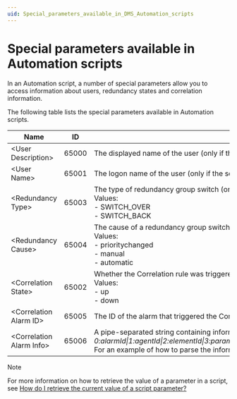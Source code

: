 ```yaml
---
uid: Special_parameters_available_in_DMS_Automation_scripts
---
```


# Special parameters available in Automation scripts

In an Automation script, a number of special parameters allow you to access information about users, redundancy states and correlation information.

The following table lists the special parameters available in Automation scripts.

| Name | ID | Description |
|------|----|-------------|
| \<User Description> | 65000 | The displayed name of the user (only if the script was executed manually by a particular user). |
| \<User Name> | 65001 | The logon name of the user (only if the script was executed manually by a particular user). |
| \<Redundancy Type> | 65003 | The type of redundancy group switch (only if the execution of the script was caused by a redundancy group switch).<br> Values:<br> -  SWITCH_OVER<br> -  SWITCH_BACK |
| \<Redundancy Cause> | 65004 | The cause of a redundancy group switch (only if the execution of the script was caused by a redundancy group switch).<br> Values:<br> -  prioritychanged<br> -  manual<br> -  automatic |
| \<Correlation State> | 65002 | Whether the Correlation rule was triggered because the trigger condition matched the alarm (“up”) or whether it was triggered because the trigger condition no longer matched the alarm (“down”) (only if the script was executed via a Correlation rule).<br> Values:<br> -  up<br> -  down |
| \<Correlation Alarm ID> | 65005 | The ID of the alarm that triggered the Correlation rule (only if the script was executed via a Correlation rule). |
| \<Correlation Alarm Info> | 65006 | A pipe-separated string containing information about the alarm that triggered the Correlation rule (only if the script was executed via a Correlation rule):<br>*0:alarmId\|1:agentId\|2:elementId\|3:parameterId\|4:parameterIdx\|5:rootAlarmId\|6:previousAlarmId\|7:severity\|8:type\|9:status\|10:alarmvalue\|11:alarmTime\|12:serviceRca\|13:elementRca\|14:parameterRca\|15:severityRange\|16:sourceId\|17:userStatus\|18:owner\|19:impactedServices\|20:propertyCount\|propcount\*2\|scriptNamevt0:alarmId\|1:agentId\|2:elementId\|3:parameterId\|4:parameterIdx\|5:rootAlarmId\|6:previousAlarmId\|7:severity\|8:type\|9:status\|10:alarmvalue\|11:alarmTime\|12:serviceRca\|13:elementRca\|14:parameterRca\|15:severityRange\|16:sourceId\|17:userStatus\|18:owner\|19:impactedServices\|20:propertyCount\|propcount\*2\|scriptName*<br> For an example of how to parse the information in this string, see [How do I parse Correlation Alarm Info data?](xref:How_do_I_parse_Correlation_Alarm_Info_data) |

> [!NOTE]
> For more information on how to retrieve the value of a parameter in a script, see [How do I retrieve the current value of a script parameter?](xref:How_do_I_retrieve_the_current_value_of_a_script_parameter)

